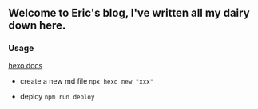## Welcome to Eric's blog, I've written all my dairy down here.

### Usage

[hexo docs](https://hexo.io/zh-cn/docs/commands.html)

- create a new md file
  `npx hexo new "xxx"`

- deploy 
  `npm run deploy`
